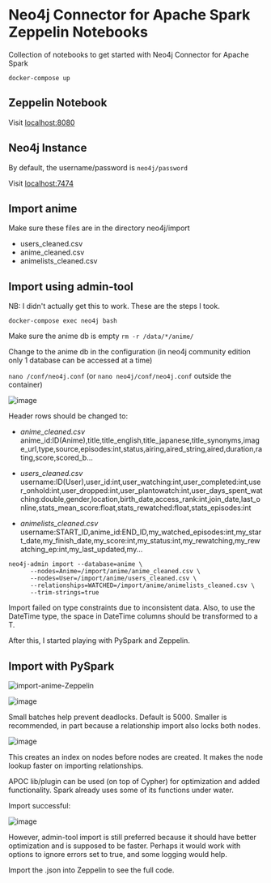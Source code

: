 # Neo4j Connector for Apache Spark Zeppelin Notebooks

Collection of notebooks to get started with Neo4j Connector for Apache Spark

```
docker-compose up
```

## Zeppelin Notebook

Visit [localhost:8080](http://localhost:8080)

## Neo4j Instance

By default, the username/password is `neo4j/password`

Visit [localhost:7474](http://localhost:7474)

## Import anime

Make sure these files are in the directory neo4j/import

- users_cleaned.csv
- anime_cleaned.csv
- animelists_cleaned.csv

## Import using admin-tool

NB: I didn't actually get this to work. These are the steps I took.

`docker-compose exec neo4j bash`

Make sure the anime db is empty
`rm -r /data/*/anime/`

Change to the anime db in the configuration (in neo4j community edition only 1 database can be accessed at a time)

`nano /conf/neo4j.conf` (or `nano neo4j/conf/neo4j.conf` outside the container)

![image](https://user-images.githubusercontent.com/4932561/120935908-3ef5eb80-c705-11eb-9ed1-1a0dc0c10568.png)

Header rows should be changed to:
- _anime_cleaned.csv_
anime_id:ID(Anime),title,title_english,title_japanese,title_synonyms,image_url,type,source,episodes:int,status,airing,aired_string,aired,duration,rating,score,scored_b...

- _users_cleaned.csv_
username:ID(User),user_id:int,user_watching:int,user_completed:int,user_onhold:int,user_dropped:int,user_plantowatch:int,user_days_spent_watching:double,gender,location,birth_date,access_rank:int,join_date,last_online,stats_mean_score:float,stats_rewatched:float,stats_episodes:int

- _animelists_cleaned.csv_
username:START_ID,anime_id:END_ID,my_watched_episodes:int,my_start_date,my_finish_date,my_score:int,my_status:int,my_rewatching,my_rewatching_ep:int,my_last_updated,my...

```
neo4j-admin import --database=anime \
      --nodes=Anime=/import/anime/anime_cleaned.csv \
      --nodes=User=/import/anime/users_cleaned.csv \
      --relationships=WATCHED=/import/anime/animelists_cleaned.csv \
      --trim-strings=true
```

Import failed on type constraints due to inconsistent data. Also, to use the DateTime type, the space in DateTime columns should be transformed to a T.

After this, I started playing with PySpark and Zeppelin.


## Import with PySpark

![import-anime-Zeppelin](https://user-images.githubusercontent.com/4932561/120935497-65b32280-c703-11eb-825d-a6f4a2ce75ed.png)

![image](https://user-images.githubusercontent.com/4932561/120935411-ede4f800-c702-11eb-8ba6-1e1f50686785.png)

Small batches help prevent deadlocks. Default is 5000. Smaller is recommended, in part because a relationship import also locks both nodes. 

![image](https://user-images.githubusercontent.com/4932561/120935416-f1787f00-c702-11eb-9d0a-f189449760e2.png)

This creates an index on nodes before nodes are created. It makes the node lookup faster on importing relationships.

APOC lib/plugin can be used (on top of Cypher) for optimization and added functionality. Spark already uses some of its functions under water.

Import successful:

![image](https://user-images.githubusercontent.com/4932561/120935427-f76e6000-c702-11eb-958f-63d7a4354587.png)

However, admin-tool import is still preferred because it should have better optimization and is supposed to be faster. Perhaps it would work with options to ignore errors set to true, and some logging would help.

Import the .json into Zeppelin to see the full code.



